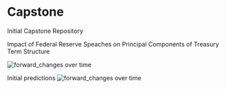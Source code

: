 # Capstone
Initial Capstone Repository

Impact of Federal Reserve Speaches on Principal Components of Treasury Term Structure


![forward_changes over time](https://github.com/davidjsmith44/Capstone/blob/master/data/forward_changes_over_time.png)


Initial predictions
![forward_changes over time](https://github.com/davidjsmith44/Capstone/blob/master/src/initial_pred_plot.png)


